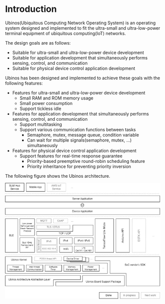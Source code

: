 # Introduction

Ubinos(Ubiquitous Computing Network Operating System) is an operating system designed and implemented to fit the ultra-small and ultra-low-power terminal equipment of ubiquitous computing(IoT) networks.

The design goals are as follows:

* Suitable for ultra-small and ultra-low-power device development
* Suitable for application development that simultaneously performs sensing, control, and communication
* Suitable for physical device control application development

Ubinos has been designed and implemented to achieve these goals with the following features:

* Features for ultra-small and ultra-low-power device development
    + Small RAM and ROM memory usage
    + Small power consumption
    + Support tickless idle
* Features for application development that simultaneously performs sensing, control, and communication
    + Support multitasking
    + Support various communication functions between tasks
        - Semaphore, mutex, message queue, condition variable
        - Can wait for multiple signals(semaphore, mutex, ...) simultaneously
* Features for physical device control application development
    * Support features for real-time response guarantee
        - Priority-based preemptive round-robin scheduling feature
        - Priority inheritance for preventing priority inversion

The following figure shows the Ubinos architecture.

![Ubinos architecture](../en/figure/image/ubinos_architecture.png)
